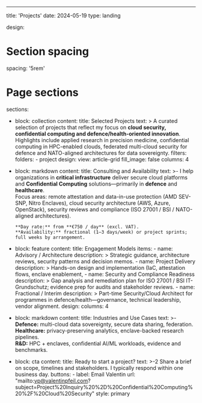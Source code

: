 ---
title: 'Projects'
date: 2024-05-19
type: landing

design:
  # Section spacing
  spacing: '5rem'

# Page sections
sections:
- block: collection
  content:
    title: Selected Projects
    text: >
      A curated selection of projects that reflect my focus on **cloud security,
      confidential computing and defence/health-oriented innovation**.  
      Highlights include applied research in precision medicine,
      confidential computing in HPC-enabled clouds,
      federated multi-cloud security for defence and NATO-aligned
      architectures for data sovereignty.
    filters:
      folders:
        - project
  design:
    view: article-grid
    fill_image: false
    columns: 4

- block: markdown
  content:
    title: Consulting and Availability
    text: >-
      I help organizations in **critical infrastructure** deliver secure cloud platforms and
      **Confidential Computing** solutions—primarily in **defence** and **healthcare**.  
      Focus areas: remote attestation and data-in-use protection (AMD SEV-SNP, Nitro Enclaves),
      cloud security architecture (AWS, Azure, OpenStack), security reviews and compliance
      (ISO 27001 / BSI / NATO-aligned architectures).

      **Day rate:** from **€750 / day** (excl. VAT).  
      **Availability:** fractional (1–3 days/week) or project sprints; full weeks by arrangement.

- block: feature
  content:
    title: Engagement Models
    items:
      - name: Advisory / Architecture
        description: >
          Strategic guidance, architecture reviews, security patterns and decision memos.
          <!-- Typical: 2–4 workshops + written recommendations. -->
      - name: Project Delivery
        description: >
          Hands-on design and implementation (IaC, attestation flows, enclave enablement,
          <!-- controls and guardrails). Typical: 1–3 days/week for 4–12 weeks. -->
      - name: Security and Compliance Readiness
        description: >
          Gap analysis and remediation plan for ISO 27001 / BSI IT-Grundschutz; evidence
          prep for audits and stakeholder reviews.
      - name: Fractional / Interim
        description: >
          Part-time Security/Cloud Architect for programmes in defence/health—governance,
          technical leadership, vendor alignment.
  design:
    columns: 4

- block: markdown
  content:
    title: Industries and Use Cases
    text: >-
      **Defence:** multi-cloud data sovereignty, secure data sharing, federation.  
      **Healthcare:** privacy-preserving analytics, enclave-backed research pipelines.  
      **R&D:** HPC + enclaves, confidential AI/ML workloads, evidence and benchmarks.

- block: cta
  content:
    title: Ready to start a project?
    text: >-2
      Share a brief on scope, timelines and stakeholders. I typically respond within one business day.
    buttons:
      - label: Email Valentin
        url: "mailto:vp@valentinpfeil.com?subject=Project%20Inquiry%20%2D%20Confidential%20Computing%20%2F%20Cloud%20Security"
        style: primary